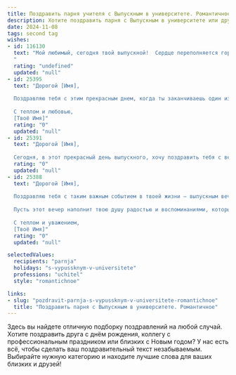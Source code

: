 ```yaml
---
title: Поздравить парня учителя с Выпускным в университете. Романтичное
description: Хотите поздравить парня с Выпускным в университете или другим праздником? Наш ИИ создаст незабываемое поздравление, а вы обязательно выделитесь среди других.  
date: 2024-11-08
tags: second tag
wishes:
- id: 116130
  text: "Мой любимый, сегодня твой выпускной!  Сердце переполняется гордостью и нежностью, наблюдая, как ты достигаешь своих целей.  Твой путь к профессии учителя был непростым, но ты справился блестяще, и я знаю, что ты будешь прекрасным педагогом, вдохновляющим и заботливым.  Пусть твоя жизнь будет наполнена счастьем, любовью и благодарными учениками.  Я безмерно люблю тебя и горжусь тобой!
  "
  rating: "undefined"
  updated: "null"
- id: 25395
  text: "Дорогой [Имя],
  
  Поздравляю тебя с этим прекрасным днем, когда ты заканчиваешь один из самых важных этапов своей жизни — университет. Ты стал не только мудрее и опытнее, но и готов к новым свершениям в роли учителя, который вдохновляет и меняет жизни своих учеников. Пусть твоя профессия будет не только твоим призванием, но и источником радости и удовлетворения. Желаю тебе найти в учении и преподавании ту самую радость, которую ты сегодня испытываешь.
  
  С теплом и любовью,
  [Твоё Имя]"
  rating: "0"
  updated: "null"
- id: 25391
  text: "Дорогой [Имя],
  
  Сегодня, в этот прекрасный день выпускного, хочу поздравить тебя с великим достижением! Ты прошел через все испытания и трудности, и теперь стоишь на пороге новой жизни. Как учитель, ты вдохновляешь своих учеников на новые свершения, и я уверен, что твоя профессиональная жизнь будет полна успехов и радости. Пусть каждый день приносит тебе новые возможности для самореализации и творчества. Оставайся таким же светлым и вдохновляющим, как и сейчас. С любовью и наилучшими пожеланиями, [Твое Имя]."
  rating: "0"
  updated: "null"
- id: 25388
  text: "Дорогой [Имя],
  
  Поздравляю тебя с таким важным событием в твоей жизни – выпускным вечером! Этот день стал возможен благодаря твоим упорным усилиям и неиссякаемому энтузиазму. Ты доказал, что учитель – не просто профессия, а призвание, которое требует ответственности и любви к делу.
  
  Пусть этот вечер наполнит твою душу радостью и воспоминаниями, которые останутся с тобой на всю жизнь. Желаю тебе новых свершений и успехов в твоей будущей карьере, где ты сможешь вдохновлять и менять жизни других, как это делал на протяжении всех лет обучения.
  
  С теплом и уважением,
  [Твоё Имя]"
  rating: "0"
  updated: "null"

selectedValues:
  recipients: "parnja"
  holidays: "s-vypussknym-v-universitete"
  professions: "uchitel"
  style: "romantichnoe"

links:
- slug: "pozdravit-parnja-s-vypussknym-v-universitete-romantichnoe"
  title: "Поздравить парня с Выпускным в университете. Романтичное"
---
```


Здесь вы найдете отличную подборку поздравлений на любой случай. 
Хотите поздравить друга с днём рождения, коллегу с профессиональным праздником или близких с Новым годом? У нас есть всё, чтобы сделать ваш поздравительный текст незабываемым. Выбирайте нужную категорию и находите лучшие слова для ваших близких и друзей!
